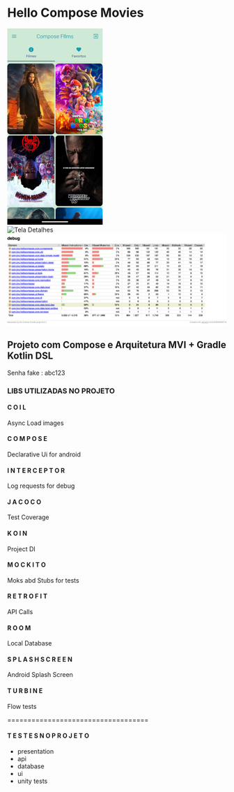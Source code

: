 
# Hello Compose Movies

![Tela Home](home.png)  
![Tela Detalhes](details.png)
![Tela Jacoco](jacoco.png)
## Projeto com Compose e Arquitetura MVI + Gradle Kotlin DSL

Senha fake : abc123



### LIBS  UTILIZADAS NO PROJETO

#### C O I L
Async Load images
#### C O M P O S E
Declarative Ui for android
#### I N T E R C E P T O R
Log requests for debug
#### J A C O C O
Test Coverage
#### K O I N
Project DI
#### M O C K I T O
Moks abd Stubs for tests
#### R E T R O F I T
API Calls
#### R O O M
Local Database
#### S P L A S H   S C R E E N
Android Splash Screen
#### T U R B I N E
Flow tests

===================================  

#### T E S T E S  N O  P R O J E T O
- presentation
- api
- database
- ui
- unity tests